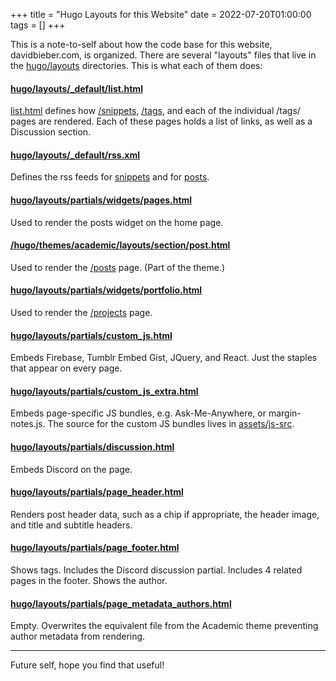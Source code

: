 +++
title = "Hugo Layouts for this Website"
date = 2022-07-20T01:00:00
tags = []
+++

This is a note-to-self about how the code base for this website, davidbieber.com, is organized. There are several "layouts" files that live in the [hugo/layouts](https://github.com/dbieber/davidbieber.com/tree/master/hugo/layouts) directories. This is what each of them does:

#### [hugo/layouts/_default/list.html](https://github.com/dbieber/davidbieber.com/blob/master/hugo/layouts/_default/list.html)

[list.html](https://github.com/dbieber/davidbieber.com/blob/master/hugo/layouts/_default/list.html) defines how [/snippets](/snippets), [/tags](/tags), and each of the individual /tags/<tag> pages are rendered. Each of these pages holds a list of links, as well as a Discussion section.

#### [hugo/layouts/_default/rss.xml](https://github.com/dbieber/davidbieber.com/blob/master/hugo/layouts/_default/rss.xml)

Defines the rss feeds for [snippets](/snippets/index.xml) and for [posts](/posts/index.xml).

#### [hugo/layouts/partials/widgets/pages.html](https://github.com/dbieber/davidbieber.com/blob/master/hugo/layouts/partials/widgets/pages.html)

Used to render the posts widget on the home page.

#### [/hugo/themes/academic/layouts/section/post.html](/Users/dbieber/code/github/dbieber/davidbieber.com/hugo/themes/academic/layouts/section/post.html)

Used to render the [/posts](/posts) page. (Part of the theme.)

#### [hugo/layouts/partials/widgets/portfolio.html](https://github.com/dbieber/davidbieber.com/blob/master/hugo/layouts/partials/widgets/portfolio.html)

Used to render the [/projects](/projects) page.

#### [hugo/layouts/partials/custom_js.html](https://github.com/dbieber/davidbieber.com/blob/master/hugo/layouts/partials/custom_js.html)

Embeds Firebase, Tumblr Embed Gist, JQuery, and React. Just the staples that appear on every page.

#### [hugo/layouts/partials/custom_js_extra.html](https://github.com/dbieber/davidbieber.com/blob/master/hugo/layouts/partials/custom_js_extra.html)

Embeds page-specific JS bundles, e.g. Ask-Me-Anywhere, or margin-notes.js. The source for the custom JS bundles lives in [assets/js-src](https://github.com/dbieber/davidbieber.com/tree/master/hugo/assets/js-src).

#### [hugo/layouts/partials/discussion.html](https://github.com/dbieber/davidbieber.com/blob/master/hugo/layouts/partials/discussion.html)

Embeds Discord on the page.

#### [hugo/layouts/partials/page_header.html](https://github.com/dbieber/davidbieber.com/blob/master/hugo/layouts/partials/page_header.html)

Renders post header data, such as a chip if appropriate, the header image, and title and subtitle headers.

#### [hugo/layouts/partials/page_footer.html](https://github.com/dbieber/davidbieber.com/blob/master/hugo/layouts/partials/page_footer.html)

Shows tags.
Includes the Discord discussion partial.
Includes 4 related pages in the footer.
Shows the author.

#### [hugo/layouts/partials/page_metadata_authors.html](https://github.com/dbieber/davidbieber.com/blob/master/hugo/layouts/partials/page_metadata_authors.html)

Empty. Overwrites the equivalent file from the Academic theme preventing author metadata from rendering.

---

Future self, hope you find that useful!